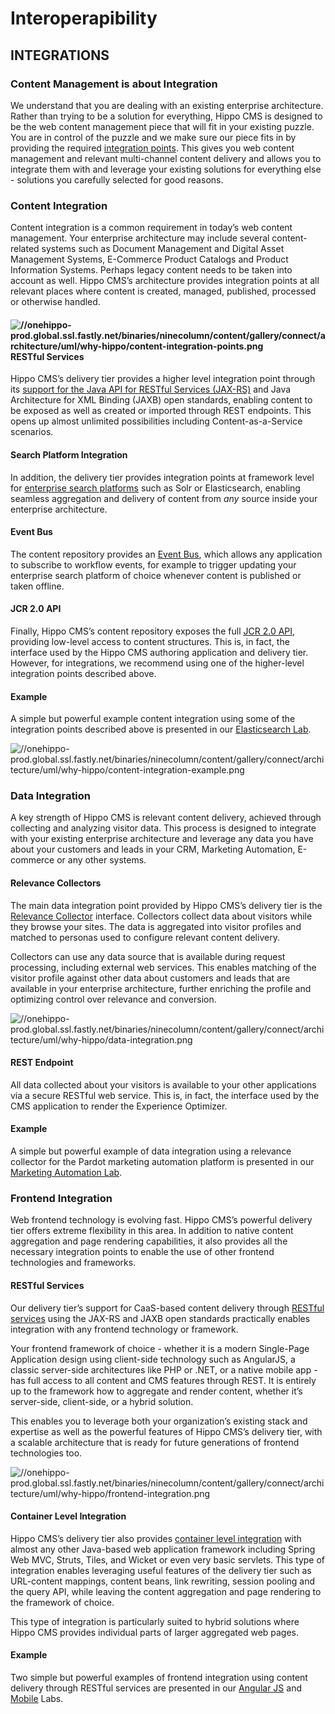 # Interoperapibility

## INTEGRATIONS

### Content Management is about Integration

We understand that you are dealing with an existing enterprise architecture. Rather than trying to be a solution for everything, Hippo CMS is designed to be the web content management piece that will fit in your existing puzzle. You are in control of the puzzle and we make sure our piece fits in by providing the required [integration points](https://www.onehippo.org/library/concepts/integration/introduction.html). This gives you web content management and relevant multi-channel content delivery and allows you to integrate them with and leverage your existing solutions for everything else - solutions you carefully selected for good reasons.

### Content Integration

Content integration is a common requirement in today’s web content management. Your enterprise architecture may include several content-related systems such as Document Management and Digital Asset Management Systems, E-Commerce Product Catalogs and Product Information Systems. Perhaps legacy content needs to be taken into account as well. Hippo CMS’s architecture provides integration points at all relevant places where content is created, managed, published, processed or otherwise handled.

#### ![//onehippo-prod.global.ssl.fastly.net/binaries/ninecolumn/content/gallery/connect/architecture/uml/why-hippo/content-integration-points.png](https://onehippo-prod.global.ssl.fastly.net/binaries/content/gallery/connect/architecture/uml/why-hippo/content-integration-points.png)RESTful Services

Hippo CMS’s delivery tier provides a higher level integration point through its [support for the Java API for RESTful Services \(JAX-RS\)](https://www.onehippo.org/library/concepts/rest/restful-jax-rs-component-support-in-hst-2.html) and Java Architecture for XML Binding \(JAXB\) open standards, enabling content to be exposed as well as created or imported through REST endpoints. This opens up almost unlimited possibilities including Content-as-a-Service scenarios.

#### Search Platform Integration

In addition, the delivery tier provides integration points at framework level for [enterprise search platforms](https://www.onehippo.org/library/search-engine-integration/external-search-engine-integration.html) such as Solr or Elasticsearch, enabling seamless aggregation and delivery of content from  _any_ source inside your enterprise architecture.

#### Event Bus

The content repository provides an [Event Bus](https://www.onehippo.org/library/concepts/hippo-services/event-bus.html), which allows any application to subscribe to workflow events, for example to trigger updating your enterprise search platform of choice whenever content is published or taken offline.

#### JCR 2.0 API

Finally, Hippo CMS’s content repository exposes the full [JCR 2.0 API](https://www.onehippo.org/library/concepts/content-repository/jcr-interface.html), providing low-level access to content structures. This is, in fact, the interface used by the Hippo CMS authoring application and delivery tier. However, for integrations, we recommend using one of the higher-level integration points described above.

#### Example

A simple but powerful example content integration using some of the integration points described above is presented in our [Elasticsearch Lab](https://www.onehippo.org/labs/integrating-hippo-cms-with-elastic-search-engine.html).

![//onehippo-prod.global.ssl.fastly.net/binaries/ninecolumn/content/gallery/connect/architecture/uml/why-hippo/content-integration-example.png](https://onehippo-prod.global.ssl.fastly.net/binaries/content/gallery/connect/architecture/uml/why-hippo/content-integration-example.png)

### Data Integration

A key strength of Hippo CMS is relevant content delivery, achieved through collecting and analyzing visitor data. This process is designed to integrate with your existing enterprise architecture and leverage any data you have about your customers and leads in your CRM, Marketing Automation, E-commerce or any other systems.

#### Relevance Collectors

The main data integration point provided by Hippo CMS’s delivery tier is the [Relevance Collector](https://www.onehippo.org/library/enterprise/enterprise-features/targeting/collectors.html) interface. Collectors collect data about visitors while they browse your sites. The data is aggregated into visitor profiles and matched to personas used to configure relevant content delivery.

Collectors can use any data source that is available during request processing, including external web services. This enables matching of the visitor profile against other data about customers and leads that are available in your enterprise architecture, further enriching the profile and optimizing control over relevance and conversion.

![//onehippo-prod.global.ssl.fastly.net/binaries/ninecolumn/content/gallery/connect/architecture/uml/why-hippo/data-integration.png](https://onehippo-prod.global.ssl.fastly.net/binaries/content/gallery/connect/architecture/uml/why-hippo/data-integration.png)

#### REST Endpoint

All data collected about your visitors is available to your other applications via a secure RESTful web service. This is, in fact, the interface used by the CMS application to render the Experience Optimizer.

#### Example

A simple but powerful example of data integration using a relevance collector for the Pardot marketing automation platform is presented in our [Marketing Automation Lab](https://www.onehippo.org/labs/integrating-hippo-cms-with-marketing-automation.html).

### Frontend Integration

Web frontend technology is evolving fast. Hippo CMS’s powerful delivery tier offers extreme flexibility in this area. In addition to native content aggregation and page rendering capabilities, it also provides all the necessary integration points to enable the use of other frontend technologies and frameworks.

#### RESTful Services

Our delivery tier’s support for CaaS-based content delivery through [RESTful services](https://www.onehippo.org/library/concepts/rest/restful-jax-rs-component-support-in-hst-2.html) using the JAX-RS and JAXB open standards practically enables integration with any frontend technology or framework.

Your frontend framework of choice - whether it is a modern Single-Page Application design using client-side technology such as AngularJS, a classic server-side architectures like PHP or .NET, or a native mobile app - has full access to all content and CMS features through REST. It is entirely up to the framework how to aggregate and render content, whether it’s server-side, client-side, or a hybrid solution.

This enables you to leverage both your organization’s existing stack and expertise as well as the powerful features of Hippo CMS’s delivery tier, with a scalable architecture that is ready for future generations of frontend technologies too.

![//onehippo-prod.global.ssl.fastly.net/binaries/ninecolumn/content/gallery/connect/architecture/uml/why-hippo/frontend-integration.png](https://onehippo-prod.global.ssl.fastly.net/binaries/content/gallery/connect/architecture/uml/why-hippo/frontend-integration.png)

#### Container Level Integration

Hippo CMS’s delivery tier also provides [container level integration](https://www.onehippo.org/library/concepts/integration/hst-container-integration-with-other-web-application-frameworks.html) with almost any other Java-based web application framework including Spring Web MVC, Struts, Tiles, and Wicket or even very basic servlets. This type of integration enables leveraging useful features of the delivery tier such as URL-content mappings, content beans, link rewriting, session pooling and the query API, while leaving the content aggregation and page rendering to the framework of choice.

This type of integration is particularly suited to hybrid solutions where Hippo CMS provides individual parts of larger aggregated web pages.

#### Example

Two simple but powerful examples of frontend integration using content delivery through RESTful services are presented in our [Angular JS](https://www.onehippo.org/labs/creating-your-first-angularjs-app-with-hippo-cms.html) and [Mobile](https://www.onehippo.org/labs/mobile/building-a-mobile-app-with-cordova-ionic-and-hippo-cms.html) Labs.


